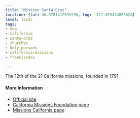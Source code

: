 ```yaml
---
title: "Mission Santa Cruz"
location: {lat: 36.9781412595296, lng: -122.029494075624}
level: local
tags:
- usa
- california
- santa-cruz
- churches
- holy-persons
- california-missions
- franciscans

---
```



The 12th of the 21 California missions, founded in 1791.

#### More Information

* [Official site](http://www.holycrosssantacruz.com/mission-santa-cruz/)
* [California Missions Foundation page](https://californiamissionsfoundation.org/mission-santa-cruz/)
* [Missions California page](https://www.missionscalifornia.com/missions/santa-cruz/)





